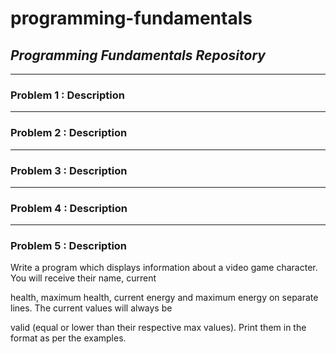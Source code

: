 # programming-fundamentals
## *Programming Fundamentals Repository*

---
### Problem 1 : Description

---
### Problem 2 : Description

---
### Problem 3 : Description

---
### Problem 4 : Description

---
### Problem 5 : Description
Write a program which displays information about a video game character. You will receive their name, current

health, maximum health, current energy and maximum energy on separate lines. The current values will always be

valid (equal or lower than their respective max values). Print them in the format as per the examples.
